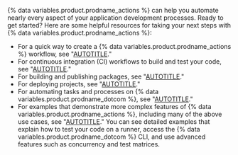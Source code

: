 {% data variables.product.prodname_actions %} can help you automate nearly every aspect of your application development processes. Ready to get started? Here are some helpful resources for taking your next steps with {% data variables.product.prodname_actions %}:

- For a quick way to create a {% data variables.product.prodname_actions %} workflow, see "[AUTOTITLE](/actions/learn-github-actions/using-starter-workflows)."
- For continuous integration (CI) workflows to build and test your code, see "[AUTOTITLE](/actions/automating-builds-and-tests)."
- For building and publishing packages, see "[AUTOTITLE](/actions/publishing-packages)."
- For deploying projects, see "[AUTOTITLE](/actions/deployment)."
- For automating tasks and processes on {% data variables.product.prodname_dotcom %}, see "[AUTOTITLE](/actions/managing-issues-and-pull-requests)."
- For examples that demonstrate more complex features of {% data variables.product.prodname_actions %}, including many of the above use cases, see "[AUTOTITLE](/actions/examples)." You can see detailed examples that explain how to test your code on a runner, access the {% data variables.product.prodname_dotcom %} CLI, and use advanced features such as concurrency and test matrices.
